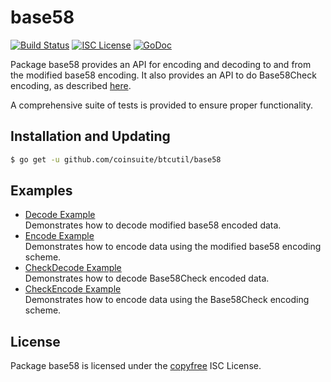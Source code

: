 base58
==========

[![Build Status](http://img.shields.io/travis/coinsuite/btcutil.svg)](https://travis-ci.org/coinsuite/btcutil)
[![ISC License](http://img.shields.io/badge/license-ISC-blue.svg)](http://copyfree.org)
[![GoDoc](https://img.shields.io/badge/godoc-reference-blue.svg)](http://godoc.org/github.com/coinsuite/btcutil/base58)

Package base58 provides an API for encoding and decoding to and from the
modified base58 encoding.  It also provides an API to do Base58Check encoding,
as described [here](https://en.bitcoin.it/wiki/Base58Check_encoding).

A comprehensive suite of tests is provided to ensure proper functionality.

## Installation and Updating

```bash
$ go get -u github.com/coinsuite/btcutil/base58
```

## Examples

* [Decode Example](http://godoc.org/github.com/coinsuite/btcutil/base58#example-Decode)  
  Demonstrates how to decode modified base58 encoded data.
* [Encode Example](http://godoc.org/github.com/coinsuite/btcutil/base58#example-Encode)  
  Demonstrates how to encode data using the modified base58 encoding scheme.
* [CheckDecode Example](http://godoc.org/github.com/coinsuite/btcutil/base58#example-CheckDecode)  
  Demonstrates how to decode Base58Check encoded data.
* [CheckEncode Example](http://godoc.org/github.com/coinsuite/btcutil/base58#example-CheckEncode)  
  Demonstrates how to encode data using the Base58Check encoding scheme.

## License

Package base58 is licensed under the [copyfree](http://copyfree.org) ISC
License.
